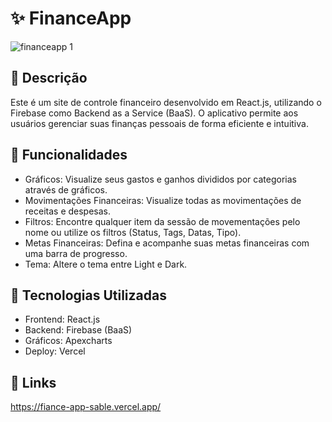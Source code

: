 # ✨ FinanceApp
![financeapp 1](https://github.com/KetsonKersen/FianceApp/assets/127996989/9f12a479-3d3a-452c-9173-78b85cb1e9ae)


## 📜 Descrição

Este é um site de controle financeiro desenvolvido em React.js, utilizando o Firebase como Backend as a Service (BaaS). O aplicativo permite aos usuários gerenciar suas finanças pessoais de forma eficiente e intuitiva.

## 🌌 Funcionalidades
- Gráficos: Visualize seus gastos e ganhos divididos por categorias através de gráficos.
- Movimentações Financeiras: Visualize todas as movimentações de receitas e despesas.
- Filtros: Encontre qualquer item da sessão de movementações pelo nome ou utilize os filtros (Status, Tags, Datas, Tipo).
- Metas Financeiras: Defina e acompanhe suas metas financeiras com uma barra de progresso.
- Tema: Altere o tema entre Light e Dark. 

## 🔧 Tecnologias Utilizadas
- Frontend: React.js
- Backend: Firebase (BaaS)
- Gráficos: Apexcharts
- Deploy: Vercel
  
## 🔗 Links
https://fiance-app-sable.vercel.app/
 
